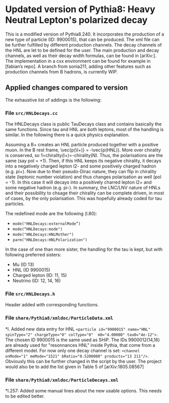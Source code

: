 # Updated version of Pythia8: Heavy Neutral Lepton's polarized decay


This is a modified version of Pythia8.240. It incorporates the production of a new type of particle (ID: 9900015), that can be produced. The xml file can be further fulfilled by different production channels. The decay channels of the HNL are let to be defined for the user. The main production and decay channels, as well as their decay width formulas, can be found in [arXiv:]. The implementation in a cxx environment can be found for example in [fabian’s repo]. A branch from sonia211, adding other features such as production channels from B hadrons, is currently WIP.



## Applied changes compared to version

The exhaustive list of addings is the following:

### File `src/HNLDecays.cc`
The HNLDecays class is public TauDecays class and contains basically the same functions. Since tau and HNL are both leptons, most of the handling is similar. In the following there is a quick physics explanation.

Assuming a B+ creates an HNL particle produced together with a positive muon. In the B rest frame, \vec{p(\l+)} = -\vec{p(HNL)}. More over chirality is conserved, so 1=chirality(l+)=-chirality(N). Thus, the polarisations are the same (say pol = +1). Then, if this HNL keeps its negative chirality, it decays into a negatively charged lepton l2- and some positively charged hadron (e.g. pi+). Now due to their pseudo-Dirac nature, they can flip in chirality state (leptonic number violation) and thus changes polarisation as well (pol = -1). In this case it will decays into a positively charred lepton l2+ and some negative hadron (e.g. pi-). In summary, the LNC/LNV nature of HNLs and their possibility to chsage their chirality can be complete driven, in most of cases, by the only polarisation. This was hopefully already coded for tau particles. 

The redefined mode are the following (l.80):
* `mode("HNLDecays:externalMode”)`
* `mode(“HNLDecays:mode")`
* `mode("HNLDecays:HNLMother")`
* `parm("HNLDecays:HNLPolarization")`

In the case of one than more sister, the handling for the tau is kept, but with following preferred sisters:
* Mu (ID 13)
* HNL (ID 9900015)
* Charged lepton (ID: 11, 15)
* Neutrino (ID: 12, 14, 16)

### File `src/HNLDecays.h`
Header added with corresponding functions.

### File `share/Pythia8/xmldoc/ParticleData.xml`
*l. Added new data entry for HNL `<particle id="9900015" name="HNL" spinType="2" chargeType="0" colType="0" 
          m0="4.00000" tau0="4e-12">`. The chosen ID 9900015 is the same used as SHiP. The IDs 9900012(14,16) are already used for "resonnances HNL" inside Pythia, that come from a different model. For now only one decay channel is set: `<channel onMode="1" meMode="1521" bRatio="0.5200000" products="13 211"/>`. Obviously this can be further changed in the script by the user. The project would also be to add the list given in Table 5 of [arXiv:1805.08567]
          
### File `share/Pythia8/xmldoc/ParticleDecays.xml`
*l.257: Added some manual lines about the new usable options. This needs to be edited better.

